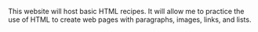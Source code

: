 This website will host basic HTML recipes. It will allow me to practice the use of HTML to create web pages with paragraphs, images, links, and lists. 